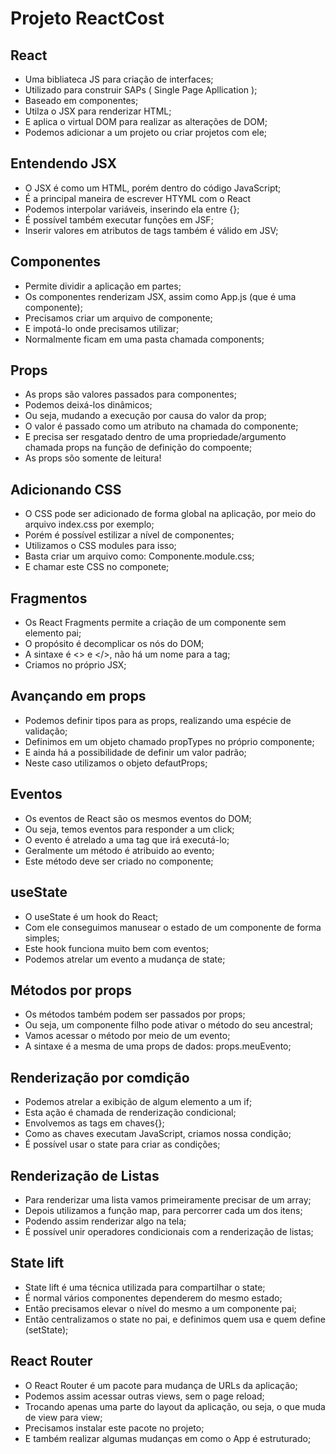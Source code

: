 # Projeto ReactCost

##  React

- Uma bibliateca JS para criação de interfaces;
- Utilizado para construir SAPs ( Single Page Apllication );
- Baseado em componentes;
- Utilza o JSX para renderizar HTML;
- E aplica o virtual DOM para realizar as alterações de DOM;
- Podemos adicionar a um projeto ou criar projetos com ele;

## Entendendo JSX
- O JSX é como um HTML, porém dentro do código JavaScript;
- É a principal maneira de escrever HTYML com o React
- Podemos interpolar variáveis, inserindo ela entre {};
- É possível também executar funções em JSF;
- Inserir valores em atributos de tags também é válido em JSV;

## Componentes
- Permite dividir a aplicação em partes;
- Os componentes renderizam JSX, assim como App.js (que é uma componente);
- Precisamos criar um arquivo de componente;
- E impotá-lo onde precisamos utilizar;
- Normalmente ficam em uma pasta chamada components;

## Props
- As props são valores passados para componentes;
- Podemos deixá-los dinâmicos;
- Ou seja, mudando a execução por causa do valor da prop;
- O valor é passado como um atributo na chamada do componente;
- E precisa ser resgatado dentro de uma propriedade/argumento chamada
props na função de definição do compoente;
- As props sõo somente de leitura!

## Adicionando CSS
- O CSS pode ser adicionado de forma global na aplicação, por meio do arquivo index.css por exemplo;
- Porém é possível estilizar a nível de componentes;
- Utilizamos o CSS modules para isso;
- Basta criar um arquivo como: Componente.module.css;
- E chamar este CSS no componete;

## Fragmentos
* Os React Fragments permite a criação de um componente sem elemento pai;
* O propósito é decomplicar os nós do DOM;
* A sintaxe é <> e </>, não há um nome para a tag;
* Criamos no próprio JSX;

## Avançando em props
- Podemos definir tipos para as props, realizando uma espécie de validação;
- Definimos em um objeto chamado propTypes no próprio componente;
- E ainda há a possibilidade de definir um valor padrão;
- Neste caso utilizamos o objeto defautProps;

## Eventos
* Os eventos de React são os mesmos eventos do DOM;
* Ou seja, temos eventos para responder a um click;
* O evento é atrelado a uma tag que irá executá-lo;
* Geralmente um método é atribuido ao evento;
* Este método deve ser criado no componente;

## useState
- O useState é um hook do React;
- Com ele conseguimos manusear o estado de um componente de forma simples;
- Este hook funciona muito bem com eventos;
- Podemos atrelar um evento a mudança de state;

## Métodos por props
* Os métodos também podem ser passados por props;
* Ou seja, um componente filho pode ativar o método do seu ancestral;
* Vamos acessar o método por meio de um evento;
* A sintaxe é a mesma de uma props de dados: props.meuEvento;

## Renderização por comdição
- Podemos atrelar a exibição de algum elemento a um if;
- Esta ação é chamada de renderização condicional;
- Envolvemos as tags em chaves{};
- Como as chaves executam JavaScript, criamos nossa condição;
- É possível usar o state para criar as condições;

## Renderização de Listas
* Para renderizar uma lista vamos primeiramente precisar de um array;
* Depois utilizamos a função map, para percorrer cada um dos itens;
* Podendo assim renderizar algo na tela;
* É possível unir operadores condicionais com a renderização de listas;

## State lift
- State lift é uma técnica utilizada para compartilhar o state;
- É normal vários componentes dependerem do mesmo estado;
- Então precisamos elevar o nível do mesmo a um componente pai;
- Então centralizamos o state no pai, e definimos quem usa e quem define (setState);

## React Router
* O React Router é um pacote para mudança de URLs da aplicação;
* Podemos assim acessar outras views, sem o page reload;
* Trocando apenas uma parte do layout da aplicação, ou seja, o que muda de view para view;
* Precisamos instalar este pacote no projeto;
* E também realizar algumas mudanças em  como o App é estruturado;